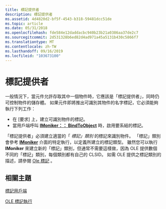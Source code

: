 ```yaml
---
title: 標記提供者
description: 標記提供者
ms.assetid: 4d4820d2-bf5f-4543-b318-59481dcc51de
ms.topic: article
ms.date: 05/31/2018
ms.openlocfilehash: fde584e12daddacbc940b23b21a0386aa37de2c7
ms.sourcegitcommit: 2d531328b6ed82d4ad971a45a5131b430c5866f7
ms.translationtype: MT
ms.contentlocale: zh-TW
ms.lasthandoff: 09/16/2019
ms.locfileid: "103673100"
---
```

# <a name="moniker-providers"></a>標記提供者

一般情況下，當元件允許存取其中一個物件時，它應該是「標記提供者」，同時仍可控制物件的儲存體。 如果元件即將推出可識別其物件的名字標記，它必須能夠執行下列工作：

-   在 [要求] 上，建立可識別物件的標記。
-   當用戶端呼叫 [**IMoniker：： BindToObject**](/windows/desktop/api/ObjIdl/nf-objidl-imoniker-bindtoobject) 時，啟用要系結的標記。

「標記提供者」必須建立適當的「 *標記」類別* 的標記來識別物件。 「標記」類別會參考 [**IMoniker**](/windows/desktop/api/ObjIdl/nn-objidl-imoniker) 介面的特定執行，以定義所建立的標記類型。 雖然您可以執行 **IMoniker** 來建立新的「標記」類別，但通常不需要這樣做，因為 OLE 提供數個不同的「標記」類別，每個類別都有自己的 CLSID。 如需 OLE 提供之標記類別的描述，請參閱 [Ole 標記](ole-moniker-implementations.md) 。

## <a name="related-topics"></a>相關主題

<dl> <dt>

[標記用戶端](moniker-clients.md)
</dt> <dt>

[OLE 標記執行](ole-moniker-implementations.md)
</dt> </dl>

 

 




